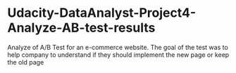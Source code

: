 # Udacity-DataAnalyst-Project4-Analyze-AB-test-results
Analyze of A/B Test for an e-commerce website. The goal of the test was to help company to understand if they should implement the new page or keep the old page
